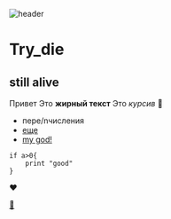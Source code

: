![header](/img/шапка.jpg)

# Try_die
## still alive
Привет Это **жирный текст**
Это *курсив* :exploding_head:
- пере/nчисления
- [еще](/test.md)
- [my god!](/first_project/very-important-files/god.md)

```
if a>0{
    print "good"
}
```
:heart:

[:gloves:](/second.md)

